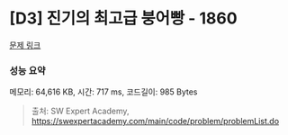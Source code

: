 # [D3] 진기의 최고급 붕어빵 - 1860 

[문제 링크](https://swexpertacademy.com/main/code/problem/problemDetail.do?contestProbId=AV5LsaaqDzYDFAXc) 

### 성능 요약

메모리: 64,616 KB, 시간: 717 ms, 코드길이: 985 Bytes



> 출처: SW Expert Academy, https://swexpertacademy.com/main/code/problem/problemList.do